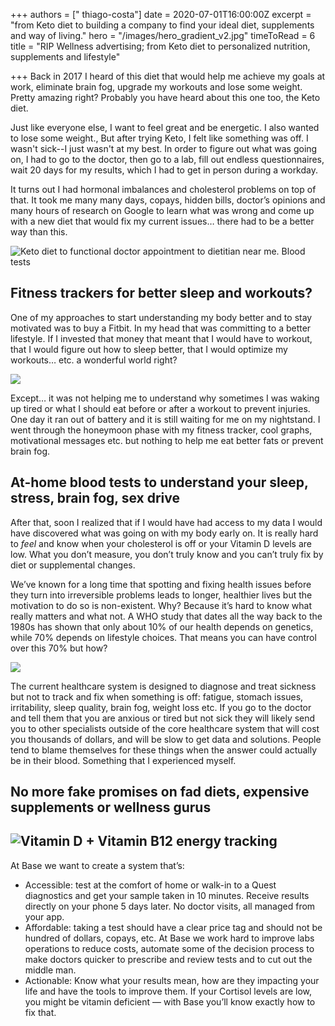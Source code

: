 +++
authors = [" thiago-costa"]
date = 2020-07-01T16:00:00Z
excerpt = "from Keto diet to building a company to find your ideal diet, supplements and way of living."
hero = "/images/hero_gradient_v2.jpg"
timeToRead = 6
title = "RIP Wellness advertising; from Keto diet to personalized nutrition, supplements and lifestyle"

+++
Back in 2017 I heard of this diet that would help me achieve my goals at work, eliminate brain fog, upgrade my workouts and lose some weight. Pretty amazing right? Probably you have heard about this one too, the Keto diet.

Just like everyone else, I want to feel great and be energetic. I also wanted to lose some weight., But after trying Keto, I felt like something was off. I wasn't sick--I just wasn't at my best. In order to figure out what was going on, I had to go to the doctor, then go to a lab, fill out endless questionnaires, wait 20 days for my results, which I had to get in person during a workday.

It turns out I had hormonal imbalances and cholesterol problems on top of that. It took me many many days, copays, hidden bills, doctor’s opinions and many hours of research on Google to learn what was wrong and come up with a new diet that would fix my current issues… there had to be a better way than this.

![Keto diet to functional doctor appointment to dietitian near me. Blood tests](/images/screen-shot-2020-07-06-at-9-25-49-pm.png "Keto diet to functional doctor appointment to dietitian near me. Blood tests")

## **Fitness trackers for better sleep and workouts?**

One of my approaches to start understanding my body better and to stay motivated was to buy a Fitbit. In my head that was committing to a better lifestyle. If I invested that money that meant that I would have to workout, that I would figure out how to sleep better, that I would optimize my workouts… etc. a wonderful world right?

![](/images/fitbit_screenshot-1.png)

Except… it was not helping me to understand why sometimes I was waking up tired or what I should eat before or after a workout to prevent injuries. One day it ran out of battery and it is still waiting for me on my nightstand. I went through the honeymoon phase with my fitness tracker, cool graphs, motivational messages etc. but nothing to help me eat better fats or prevent brain fog.

## **At-home blood tests to understand your sleep, stress, brain fog, sex drive**

After that, soon I realized that if I would have had access to my data I would have discovered what was going on with my body early on. It is really hard to _feel_ and know when your cholesterol is off or your Vitamin D levels are low. What you don’t measure, you don’t truly know and you can’t truly fix by diet or supplemental changes.

We’ve known for a long time that spotting and fixing health issues before they turn into irreversible problems leads to longer, healthier lives but the motivation to do so is non-existent. Why? Because it’s hard to know what really matters and what not. A WHO study that dates all the way back to the 1980s has shown that only about 10% of our health depends on genetics, while 70% depends on lifestyle choices. That means you can have control over this 70% but how?

![](/images/base_light2_copy.png)

The current healthcare system is designed to diagnose and treat sickness but not to track and fix when something is off: fatigue, stomach issues, irritability, sleep quality, brain fog, weight loss etc. If you go to the doctor and tell them that you are anxious or tired but not sick they will likely send you to other specialists outside of the core healthcare system that will cost you thousands of dollars, and will be slow to get data and solutions. People tend to blame themselves for these things when the answer could actually be in their blood. Something that I experienced myself.

## **No more fake promises on fad diets, expensive supplements or wellness gurus**

## ![Vitamin D + Vitamin B12 energy tracking](/images/energy_score.png "Vitamin D + Vitamin B12 energy tracking")

At Base we want to create a system that’s:

* Accessible: test at the comfort of home or walk-in to a Quest diagnostics and get your sample taken in 10 minutes. Receive results directly on your phone 5 days later. No doctor visits, all managed from your app.
* Affordable: taking a test should have a clear price tag and should not be hundred of dollars, copays, etc. At Base we work hard to improve labs operations to reduce costs, automate some of the decision process to make doctors quicker to prescribe and review tests and to cut out the middle man.
* Actionable: Know what your results mean, how are they impacting your life and have the tools to improve them. If your Cortisol levels are low, you might be vitamin deficient — with Base you’ll know exactly how to fix that.